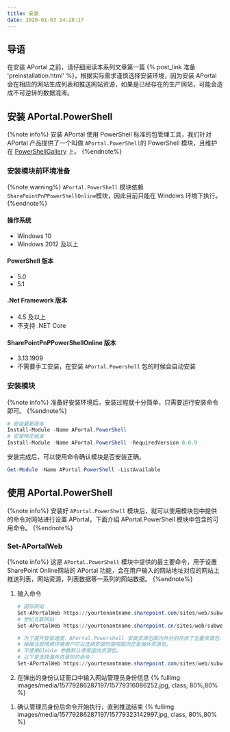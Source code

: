 ```yaml
---
title: 安装
date: 2020-01-03 14:28:17
---
```


## 导语

在安装 APortal 之前，请仔细阅读本系列文章第一篇 {% post_link 准备 'preinstallation.html' %}，根据实际需求谨慎选择安装环境，因为安装 APortal 会在相应的网站生成列表和推送网站资源，如果是已经存在的生产网站，可能会造成不可逆转的数据混淆。

## 安装 APortal.PowerShell
{%note info%}
安装 APortal 使用 PowerShell 标准的包管理工具，我们针对 APortal 产品提供了一个叫做 `APortal.PowerShell`的 PowerShell 模块，且维护在 [PowerShellGallery](https://www.powershellgallery.com/packages/APortal.PowerShell) 上。
{%endnote%}
### 安装模块前环境准备
{%note warning%}
`APortal.PowerShell` 模块依赖 `SharePointPnPPowerShellOnline`模块，因此目前只能在 Windows 环境下执行。
{%endnote%}
#### 操作系统

* Windows 10
* Windows 2012 及以上

#### PowerShell 版本

* 5.0 
* 5.1

#### .Net Framework 版本

* 4.5 及以上
* 不支持 .NET Core

#### SharePointPnPPowerShellOnline 版本

* 3.13.1909
* 不需要手工安装，在安装 `APortal.Powershell` 包的时候会自动安装

### 安装模块
{%note info%}
准备好安装环境后，安装过程就十分简单，只需要运行安装命令即可。
{%endnote%}
```powershell
# 安装最新版本
Install-Module -Name APortal.PowerShell
# 安装特定版本
Install-Module -Name APortal.PowerShell -RequiredVersion 0.0.9
```

安装完成后，可以使用命令确认模块是否安装正确。

```powershell
Get-Module -Name APortal.PowerShell -ListAvailable
```

## 使用 APortal.PowerShell

{%note info%}
安装好 `APortal.PowerShell` 模块后，就可以使用模块包中提供的命令对网站进行设置 APortal。下面介绍 APortal.PowerShell 模块中包含的可用命令。
{%endnote%}

### Set-APortalWeb
{%note info%}
这是 `APortal.PowerShell` 模块中提供的最主要命令，用于设置SharePoint Online网站的 APortal 功能，会在用户输入的网站地址对应的网站上推送列表，网站资源，列表数据等一系列的网站数据。
{%endnote%}

1. 输入命令

    ```powershell
    # 国际网站
    Set-APortalWeb https://yourtenantname.sharepoint.com/sites/web/subweb
    # 世纪互联网站
    Set-APortalWeb https://yourtenantname.sharepoint.cn/sites/web/subweb

    # 为了提升安装速度，APortal.Powershell 安装资源包国内外分别存放了全量资源包，
    # 根据当前网络环境用户可以选择安装时使用国内还是海外资源包。
    # 不使用Globle 参数默认使用国内资源包。
    # 以下是选择海外资源包的命令：
    Set-APortalWeb https://yourtenantname.sharepoint.com/sites/web/subweb -Globle $true

    ```

2. 在弹出的身份认证窗口中输入网站管理员身份信息
{% fullimg images/media/15779286287197/15779316086252.jpg,  class, 80%,80% %}
<!-- ![-w967](images/media/15779286287197/15779316086252.jpg) -->

1. 确认管理员身份后命令开始执行，直到推送结束
{% fullimg images/media/15779286287197/15779323142997.jpg,  class, 80%,80% %}
<!-- ![-w881](images/media/15779286287197/15779323142997.jpg) -->

